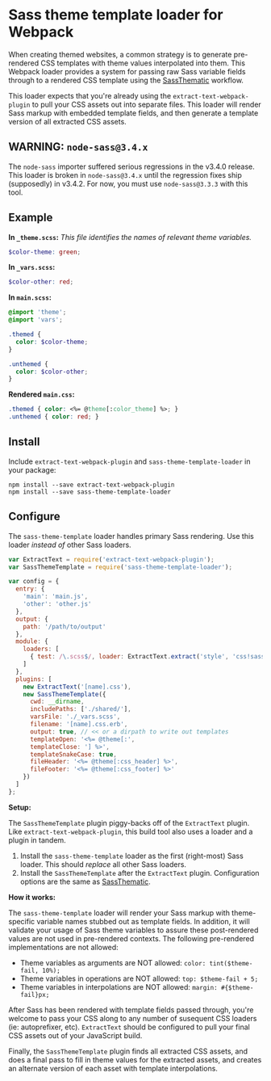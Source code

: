 # Sass theme template loader for Webpack

When creating themed websites, a common strategy is to generate pre-rendered CSS templates with theme values interpolated into them. This Webpack loader provides a system for passing raw Sass variable fields through to a rendered CSS template using the [SassThematic](https://github.com/gmac/sass-thematic) workflow.

This loader expects that you're already using the `extract-text-webpack-plugin` to pull your CSS assets out into separate files. This loader will render Sass markup with embedded template fields, and then generate a template version of all extracted CSS assets.

## WARNING: `node-sass@3.4.x`

The `node-sass` importer suffered serious regressions in the v3.4.0 release. This loader is broken in `node-sass@3.4.x` until the regression fixes ship (supposedly) in v3.4.2. For now, you must use `node-sass@3.3.3` with this tool.

## Example

**In `_theme.scss`:**
_This file identifies the names of relevant theme variables._

```scss
$color-theme: green;
```

**In `_vars.scss`:**

```scss
$color-other: red;
```

**In `main.scss`:**

```scss
@import 'theme';
@import 'vars';

.themed {
  color: $color-theme;
}

.unthemed {
  color: $color-other;
}
```

**Rendered `main.css`:**

```css
.themed { color: <%= @theme[:color_theme] %>; }
.unthemed { color: red; }
```

## Install

Include `extract-text-webpack-plugin` and `sass-theme-template-loader` in your package:

```
npm install --save extract-text-webpack-plugin
npm install --save sass-theme-template-loader
```

## Configure

The `sass-theme-template` loader handles primary Sass rendering. Use this loader _instead of_ other Sass loaders.

```javascript
var ExtractText = require('extract-text-webpack-plugin');
var SassThemeTemplate = require('sass-theme-template-loader');

var config = {
  entry: {
    'main': 'main.js',
    'other': 'other.js'
  },
  output: {
    path: '/path/to/output'
  },
  module: {
    loaders: [
      { test: /\.scss$/, loader: ExtractText.extract('style', 'css!sass-theme-template') },
    ]
  },
  plugins: [
    new ExtractText('[name].css'),
    new SassThemeTemplate({
      cwd: __dirname,
      includePaths: ['./shared/'],
      varsFile: './_vars.scss',
      filename: '[name].css.erb',
      output: true, // << or a dirpath to write out templates
      templateOpen: '<%= @theme[:',
      templateClose: '] %>',
      templateSnakeCase: true,
      fileHeader: '<%= @theme[:css_header] %>',
      fileFooter: '<%= @theme[:css_footer] %>'
    })
  ]
};
```

**Setup:**

The `SassThemeTemplate` plugin piggy-backs off of the `ExtractText` plugin. Like `extract-text-webpack-plugin`, this build tool also uses a loader and a plugin in tandem.

1. Install the `sass-theme-template` loader as the first (right-most) Sass loader. This should _replace_ all other Sass loaders.
1. Install the `SassThemeTemplate` after the `ExtractText` plugin. Configuration options are the same as [SassThematic](https://github.com/gmac/sass-thematic).

**How it works:**

The `sass-theme-template` loader will render your Sass markup with theme-specific variable names stubbed out as template fields. In addition, it will validate your usage of Sass theme variables to assure these post-rendered values are not used in pre-rendered contexts. The following pre-rendered implementations are not allowed:

- Theme variables as arguments are NOT allowed: `color: tint($theme-fail, 10%);`
- Theme variables in operations are NOT allowed: `top: $theme-fail + 5;`
- Theme variables in interpolations are NOT allowed: `margin: #{$theme-fail}px;`

After Sass has been rendered with template fields passed through, you're welcome to pass your CSS along to any number of susequent CSS loaders (ie: autoprefixer, etc). `ExtractText` should be configured to pull your final CSS assets out of your JavaScript build.

Finally, the `SassThemeTemplate` plugin finds all extracted CSS assets, and does a final pass to fill in theme values for the extracted assets, and creates an alternate version of each asset with template interpolations.
